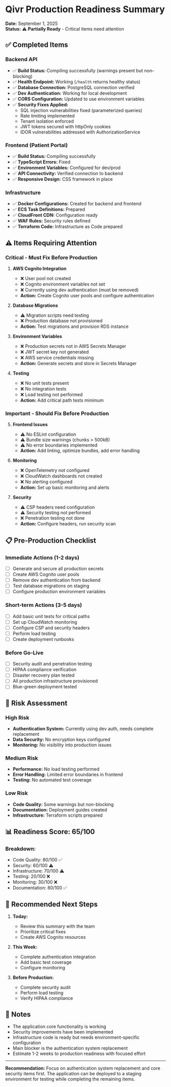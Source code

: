 # Qivr Production Readiness Summary
**Date:** September 1, 2025  
**Status:** ⚠️ **Partially Ready** - Critical items need attention

## ✅ Completed Items

### Backend API
- ✅ **Build Status:** Compiling successfully (warnings present but non-blocking)
- ✅ **Health Endpoint:** Working (`/health` returns healthy status)
- ✅ **Database Connection:** PostgreSQL connection verified
- ✅ **Dev Authentication:** Working for local development
- ✅ **CORS Configuration:** Updated to use environment variables
- ✅ **Security Fixes Applied:**
  - SQL injection vulnerabilities fixed (parameterized queries)
  - Rate limiting implemented
  - Tenant isolation enforced
  - JWT tokens secured with httpOnly cookies
  - IDOR vulnerabilities addressed with AuthorizationService

### Frontend (Patient Portal)
- ✅ **Build Status:** Compiling successfully
- ✅ **TypeScript Errors:** Fixed
- ✅ **Environment Variables:** Configured for dev/prod
- ✅ **API Connectivity:** Verified connection to backend
- ✅ **Responsive Design:** CSS framework in place

### Infrastructure
- ✅ **Docker Configurations:** Created for backend and frontend
- ✅ **ECS Task Definitions:** Prepared
- ✅ **CloudFront CDN:** Configuration ready
- ✅ **WAF Rules:** Security rules defined
- ✅ **Terraform Code:** Infrastructure as Code prepared

## ⚠️ Items Requiring Attention

### Critical - Must Fix Before Production

1. **AWS Cognito Integration**
   - ❌ User pool not created
   - ❌ Cognito environment variables not set
   - ❌ Currently using dev authentication (must be removed)
   - **Action:** Create Cognito user pools and configure authentication

2. **Database Migrations**
   - ⚠️ Migration scripts need testing
   - ❌ Production database not provisioned
   - **Action:** Test migrations and provision RDS instance

3. **Environment Variables**
   - ❌ Production secrets not in AWS Secrets Manager
   - ❌ JWT secret key not generated
   - ❌ AWS service credentials missing
   - **Action:** Generate secrets and store in Secrets Manager

4. **Testing**
   - ❌ No unit tests present
   - ❌ No integration tests
   - ❌ Load testing not performed
   - **Action:** Add critical path tests minimum

### Important - Should Fix Before Production

5. **Frontend Issues**
   - ⚠️ No ESLint configuration
   - ⚠️ Bundle size warnings (chunks > 500kB)
   - ⚠️ No error boundaries implemented
   - **Action:** Add linting, optimize bundles, add error handling

6. **Monitoring**
   - ❌ OpenTelemetry not configured
   - ❌ CloudWatch dashboards not created
   - ❌ No alerting configured
   - **Action:** Set up basic monitoring and alerts

7. **Security**
   - ⚠️ CSP headers need configuration
   - ⚠️ Security testing not performed
   - ❌ Penetration testing not done
   - **Action:** Configure headers, run security scan

## 📋 Pre-Production Checklist

### Immediate Actions (1-2 days)
- [ ] Generate and secure all production secrets
- [ ] Create AWS Cognito user pools
- [ ] Remove dev authentication from backend
- [ ] Test database migrations on staging
- [ ] Configure production environment variables

### Short-term Actions (3-5 days)
- [ ] Add basic unit tests for critical paths
- [ ] Set up CloudWatch monitoring
- [ ] Configure CSP and security headers
- [ ] Perform load testing
- [ ] Create deployment runbooks

### Before Go-Live
- [ ] Security audit and penetration testing
- [ ] HIPAA compliance verification
- [ ] Disaster recovery plan tested
- [ ] All production infrastructure provisioned
- [ ] Blue-green deployment tested

## 🚦 Risk Assessment

### High Risk
- **Authentication System:** Currently using dev auth, needs complete replacement
- **Data Security:** No encryption keys configured
- **Monitoring:** No visibility into production issues

### Medium Risk
- **Performance:** No load testing performed
- **Error Handling:** Limited error boundaries in frontend
- **Testing:** No automated test coverage

### Low Risk
- **Code Quality:** Some warnings but non-blocking
- **Documentation:** Deployment guides created
- **Infrastructure:** Terraform scripts prepared

## 📊 Readiness Score: 65/100

### Breakdown:
- Code Quality: 80/100 ✅
- Security: 60/100 ⚠️
- Infrastructure: 70/100 ⚠️
- Testing: 20/100 ❌
- Monitoring: 30/100 ❌
- Documentation: 80/100 ✅

## 🎯 Recommended Next Steps

1. **Today:**
   - Review this summary with the team
   - Prioritize critical fixes
   - Create AWS Cognito resources

2. **This Week:**
   - Complete authentication integration
   - Add basic test coverage
   - Configure monitoring

3. **Before Production:**
   - Complete security audit
   - Perform load testing
   - Verify HIPAA compliance

## 📝 Notes

- The application core functionality is working
- Security improvements have been implemented
- Infrastructure code is ready but needs environment-specific configuration
- Main blocker is the authentication system replacement
- Estimate 1-2 weeks to production readiness with focused effort

---

**Recommendation:** Focus on authentication system replacement and core security items first. The application can be deployed to a staging environment for testing while completing the remaining items.
